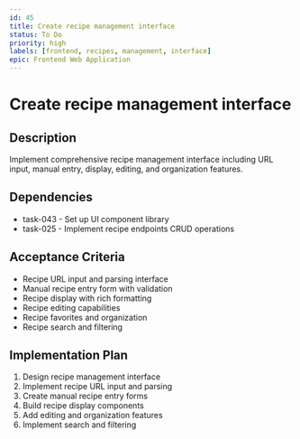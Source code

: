 ```yaml
---
id: 45
title: Create recipe management interface
status: To Do
priority: high
labels: [frontend, recipes, management, interface]
epic: Frontend Web Application
---
```


# Create recipe management interface

## Description
Implement comprehensive recipe management interface including URL input, manual entry, display, editing, and organization features.

## Dependencies
- task-043 - Set up UI component library
- task-025 - Implement recipe endpoints CRUD operations

## Acceptance Criteria
- Recipe URL input and parsing interface
- Manual recipe entry form with validation
- Recipe display with rich formatting
- Recipe editing capabilities
- Recipe favorites and organization
- Recipe search and filtering

## Implementation Plan
1. Design recipe management interface
2. Implement recipe URL input and parsing
3. Create manual recipe entry forms
4. Build recipe display components
5. Add editing and organization features
6. Implement search and filtering